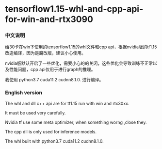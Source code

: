 # tensorflow1.15-whl-and-cpp-api-for-win-and-rtx3090
### 中文说明

给30卡在win下使用的tensorflow1.15的whl文件和cpp api，根据nvidia版的tf1.15改造编译，因为是魔改版，建议小心使用。

nvidia版默认开启了一些优化，需要小心的的关闭，这些优化会导致训练不正常以及性能问题，cpp api仅用于进行graph的推理。

我使用 python3.7 cuda11.2 cudnn8.1.0. 进行编译。

### English version

The whl and dll c++ api are for tf1.15 run with win and rtx30xx.

It must be used very carefully.

Nvidia tf use some meta optimizer, when something worng ,close they.

The cpp dll is only used for inference models.

The whl built with python3.7 cuda11.2 cudnn8.1.0.
